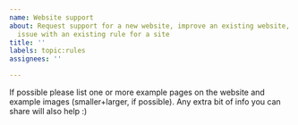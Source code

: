 ```yaml
---
name: Website support
about: Request support for a new website, improve an existing website, or report an
  issue with an existing rule for a site
title: ''
labels: topic:rules
assignees: ''

---
```


If possible please list one or more example pages on the website and example images (smaller+larger, if possible). Any extra bit of info you can share will also help :)
